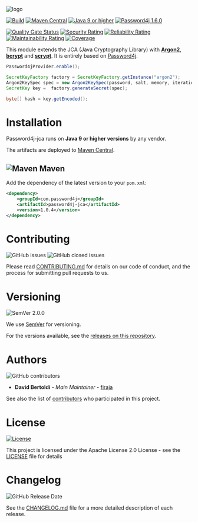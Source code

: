 ![logo](https://i.imgur.com/m7Zr8cf.png "Password4j JCA")

[![Build](https://github.com/Password4j/password4j-jca/actions/workflows/build.yml/badge.svg)](https://github.com/Password4j/password4j-jca/actions/workflows/build.yml)
[![Maven Central](https://maven-badges.herokuapp.com/maven-central/com.password4j/password4j-jca/badge.svg?color=purple)](https://maven-badges.herokuapp.com/maven-central/com.password4j/password4j-jca)
[![Java 9 or higher](https://img.shields.io/badge/JDK-9%2B-007396)](https://docs.oracle.com/javase/9/)
[![Password4j 1.6.0](https://img.shields.io/badge/passwor4j-1.6.0-blue)](https://github.com/Password4j/password4j)

[![Quality Gate Status](https://sonarcloud.io/api/project_badges/measure?project=Password4j_password4j-jca&metric=alert_status)](https://sonarcloud.io/dashboard?id=Password4j_password4j-jca)
[![Security Rating](https://sonarcloud.io/api/project_badges/measure?project=Password4j_password4j-jca&metric=security_rating)](https://sonarcloud.io/dashboard?id=Password4j_password4j-jca)
[![Reliability Rating](https://sonarcloud.io/api/project_badges/measure?project=Password4j_password4j-jca&metric=reliability_rating)](https://sonarcloud.io/dashboard?id=Password4j_password4j-jca)
[![Maintainability Rating](https://sonarcloud.io/api/project_badges/measure?project=Password4j_password4j-jca&metric=sqale_rating)](https://sonarcloud.io/dashboard?id=Password4j_password4j-jca)
[![Coverage](https://sonarcloud.io/api/project_badges/measure?project=Password4j_password4j-jca&metric=coverage)](https://sonarcloud.io/dashboard?id=Password4j_password4j-jca)

This module extends the JCA (Java Cryptography Library) with **[Argon2](https://en.wikipedia.org/wiki/Argon2)**, **[bcrypt](https://en.wikipedia.org/wiki/Bcrypt)** and **[scrypt](https://en.wikipedia.org/wiki/Scrypt)**. It is entirely based on [Password4j](https://github.com/Password4j/password4j).


```java
Password4jProvider.enable();

SecretKeyFactory factory = SecretKeyFactory.getInstance("argon2");
Argon2KeySpec spec = new Argon2KeySpec(password, salt, memory, iterations, parallelization, length, type, version);
SecretKey key =  factory.generateSecret(spec);

byte[] hash = key.getEncoded();
```

# Installation
Password4j-jca runs on **Java 9 or higher versions** by any vendor.

The artifacts are deployed to [Maven Central](https://search.maven.org/).
## ![Maven](https://i.imgur.com/2TZzobp.png?1) Maven
Add the dependency of the latest version to your `pom.xml`:
```xml
<dependency>
    <groupId>com.password4j</groupId>
    <artifactId>password4j-jca</artifactId>
    <version>1.0.4</version>
</dependency>
```


# Contributing
![GitHub issues](https://img.shields.io/github/issues/Password4j/password4j-jca?color=success)
![GitHub closed issues](https://img.shields.io/github/issues-closed/Password4j/password4j-jca)

Please read [CONTRIBUTING.md](CONTRIBUTING.md) for details on our code of conduct, and the process for submitting pull requests to us.

# Versioning
![SemVer 2.0.0](https://img.shields.io/badge/SemVer-2.0.0-orange)

We use [SemVer](http://semver.org/) for versioning.

For the versions available, see the [releases on this repository](https://github.com/Password4j/password4j/releases).

# Authors
![GitHub contributors](https://img.shields.io/github/contributors/Password4j/password4j-jca)

* **David Bertoldi** - *Main Maintainer* - [firaja](https://github.com/firaja)

See also the list of [contributors](https://github.com/Password4j/password4j/contributors) who participated in this project.

# License
[![License](https://img.shields.io/badge/License-Apache%202.0-blue.svg)](https://opensource.org/licenses/Apache-2.0)

This project is licensed under the Apache License 2.0 License - see the [LICENSE](LICENSE) file for details


# Changelog
![GitHub Release Date](https://img.shields.io/github/release-date/Password4j/password4j-jca)

See the [CHANGELOG.md](CHANGELOG.md) file for a more detailed description of each release.
